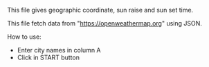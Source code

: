 This file gives geographic coordinate, sun raise and sun set time.

This file fetch data from "https://openweathermap.org" using JSON.

How to use:
-  Enter city names in column A
-  Click in START button
